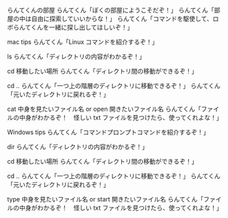 らんてくんの部屋
らんてくん「ぼくの部屋にようこそだぞ！」 らんてくん「部屋の中は自由に探索していいからな！」 らんてくん「コマンドを駆使して、ロボらんてくんを一緒に探し出してほしいぞ！」

mac tips
らんてくん「Linux コマンドを紹介するぞ！」

ls らんてくん「ディレクトリの内容がわかるぞ！」

cd 移動したい場所 らんてくん「ディレクトリ間の移動ができるぞ！」

cd .. らんてくん「一つ上の階層のディレクトリに移動できるぞ！」 らんてくん「元いたディレクトリに戻れるぞ！」

cat 中身を見たいファイル名 or open 開きたいファイル名 らんてくん「ファイルの中身がわかるぞ！　怪しい txt ファイルを見つけたら、使ってくれよな！」

Windows tips
らんてくん「コマンドプロンプトコマンドを紹介するぞ！」

dir らんてくん「ディレクトリの内容がわかるぞ！」

cd 移動したい場所 らんてくん「ディレクトリ間の移動ができるぞ！」

cd .. らんてくん「一つ上の階層のディレクトリに移動できるぞ！」 らんてくん「元いたディレクトリに戻れるぞ！」

type 中身を見たいファイル名 or start 開きたいファイル名 らんてくん「ファイルの中身がわかるぞ！　怪しい txt ファイルを見つけたら、使ってくれよな！」
